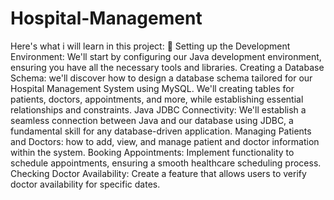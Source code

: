 # Hospital-Management
Here's what i will learn in this project:
🔧 Setting up the Development Environment: We'll start by configuring our Java development environment, ensuring you have all the necessary tools and libraries.
Creating a Database Schema: we'll discover how to design a database schema tailored for our Hospital Management System using MySQL. We'll creating tables for patients, doctors, appointments, and more, while establishing essential relationships and constraints.
Java JDBC Connectivity: We'll establish a seamless connection between Java and our database using JDBC, a fundamental skill for any database-driven application.
Managing Patients and Doctors: how to add, view, and manage patient and doctor information within the system.
Booking Appointments: Implement functionality to schedule appointments, ensuring a smooth healthcare scheduling process.
Checking Doctor Availability: Create a feature that allows users to verify doctor availability for specific dates.


